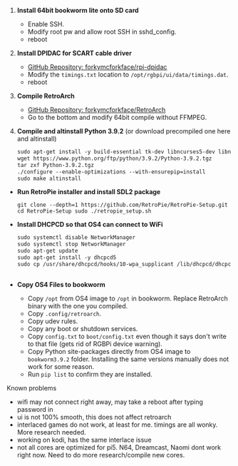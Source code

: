 1. **Install 64bit bookworm lite onto SD card**
   - Enable SSH.
   - Modify root pw and allow root SSH in sshd_config.
   - reboot

2. **Install DPIDAC for SCART cable driver**
   - [GitHub Repository: forkymcforkface/rpi-dpidac](https://github.com/forkymcforkface/rpi-dpidac)
   - Modify the `timings.txt` location to `/opt/rgbpi/ui/data/timings.dat`.
   - reboot

3. **Compile RetroArch**
   - [GitHub Repository: forkymcforkface/RetroArch](https://github.com/forkymcforkface/RetroArch)
   - Go to the bottom and modify 64bit compile without FFMPEG.

4. **Compile and altinstall Python 3.9.2** (or download precompiled one here and altinstall)
   ```markdown
   sudo apt-get install -y build-essential tk-dev libncurses5-dev libncursesw5-dev libreadline6-dev libdb5.3-dev libgdbm-dev libsqlite3-dev libssl-dev libbz2-dev libexpat1-dev liblzma-dev zlib1g-dev libffi-dev tar wget vim
   wget https://www.python.org/ftp/python/3.9.2/Python-3.9.2.tgz
   tar zxf Python-3.9.2.tgz
   ./configure --enable-optimizations --with-ensurepip=install
   sudo make altinstall

*   **Run RetroPie installer and install SDL2 package**
      
    `git clone --depth=1 https://github.com/RetroPie/RetroPie-Setup.git cd RetroPie-Setup sudo ./retropie_setup.sh`
    
*   **Install DHCPCD so that OS4 can connect to WiFi**
    ```markdown
    sudo systemctl disable NetworkManager
    sudo systemctl stop NetworkManager
    sudo apt-get update
    sudo apt-get install -y dhcpcd5
    sudo cp /usr/share/dhcpcd/hooks/10-wpa_supplicant /lib/dhcpcd/dhcpcd-hooks/10-wpa_supplicant
  
*   **Copy OS4 Files to bookworm**
    
    *   Copy `/opt` from OS4 image to `/opt` in bookworm. Replace RetroArch binary with the one you compiled.
    *   Copy `.config/retroarch`.
    *   Copy udev rules.
    *   Copy any boot or shutdown services.
    *   Copy `config.txt` to `boot/config.txt` even though it says don't write to that file (gets rid of RGBPi device warning).
    *   Copy Python site-packages directly from OS4 image to `bookworm3.9.2` folder. Installing the same versions manually does not work for some reason.
    *   Run `pip list` to confirm they are installed.


Known problems
- wifi may not connect right away, may take a reboot after typing password in
- ui is not 100% smooth, this does not affect retroarch
- interlaced games do not work, at least for me. timings are all wonky. More research needed.
- working on kodi, has the same interlace issue
- not all cores are optimized for pi5. N64, Dreamcast, Naomi dont work right now. Need to do more research/compile new cores.
